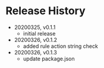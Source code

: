 # Release History

* 20200325, v0.1.1
	* initial release
* 20200326, v0.1.2
	* added rule action string check
* 20200326, v0.1.3
	* update package.json
